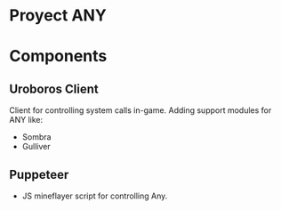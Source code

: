 # Proyect ANY

# Components
## Uroboros Client
Client for controlling system calls in-game.
Adding support modules for ANY like:
* Sombra
* Gulliver

## Puppeteer
* JS mineflayer script for controlling Any.